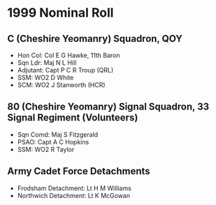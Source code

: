 # 1999 Nominal Roll

## C (Cheshire Yeomanry) Squadron, QOY

* Hon Col: Col E G Hawke, 11th Baron
* Sqn Ldr: Maj N L Hill
* Adjutant: Capt P C R Troup (QRL)
* SSM: WO2 D White
* SCM: WO2 J Stanworth (HCR)

## 80 (Cheshire Yeomanry) Signal Squadron, 33 Signal Regiment (Volunteers)

* Sqn Comd: Maj S Fitzgerald
* PSAO: Capt A C Hopkins
* SSM: WO2 R Taylor

## Army Cadet Force Detachments

* Frodsham Detachment: Lt H M Williams
* Northwich Detachment: Lt K McGowan
